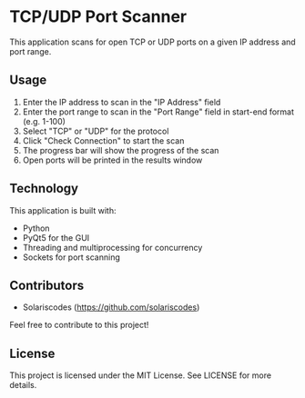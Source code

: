 # TCP/UDP Port Scanner  

This application scans for open TCP or UDP ports on a given IP address and port range.

## Usage  

1. Enter the IP address to scan in the "IP Address" field 
2. Enter the port range to scan in the "Port Range" field in start-end format (e.g. 1-100)  
3. Select "TCP" or "UDP" for the protocol   
4. Click "Check Connection" to start the scan  
5. The progress bar will show the progress of the scan   
6. Open ports will be printed in the results window  

## Technology    

This application is built with:       

- Python      
- PyQt5 for the GUI      
- Threading and multiprocessing for concurrency      
- Sockets for port scanning       

## Contributors    

- Solariscodes (https://github.com/solariscodes)       

Feel free to contribute to this project!       

## License      

This project is licensed under the MIT License. See LICENSE for more details.